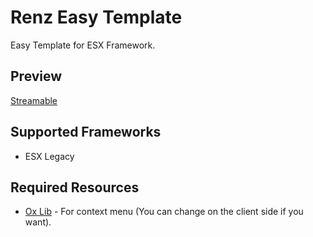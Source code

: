 # Renz Easy Template
Easy Template for ESX Framework.

## Preview
<a href='https://streamable.com/on271c'>Streamable</a>

## Supported Frameworks

- ESX Legacy

## Required Resources
- <a href='https://github.com/overextended/ox_lib/releases/'>Ox Lib</a> - For context menu (You can change on the client side if you want).
